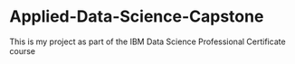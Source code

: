 # Applied-Data-Science-Capstone
This is my project as part of the IBM Data Science Professional Certificate course
